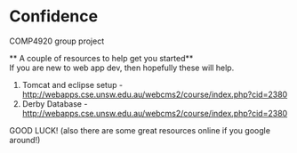 Confidence
==========

COMP4920 group project  

** A couple of resources to help get you started**  
If you are new to web app dev, then hopefully these will help.  

1. Tomcat and eclipse setup - http://webapps.cse.unsw.edu.au/webcms2/course/index.php?cid=2380
2. Derby Database - http://webapps.cse.unsw.edu.au/webcms2/course/index.php?cid=2380 

GOOD LUCK! (also there are some great resources online if you google around!)
